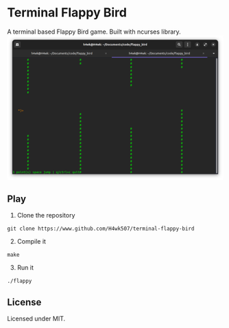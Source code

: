 # Terminal Flappy Bird
A terminal based Flappy Bird game. Built with ncurses library.
![game](./img/game.png)
## Play
1. Clone the repository
```shell
git clone https://www.github.com/H4wk507/terminal-flappy-bird
```
2. Compile it
```shell
make
```
3. Run it
```shell
./flappy
```
## License
Licensed under MIT.
